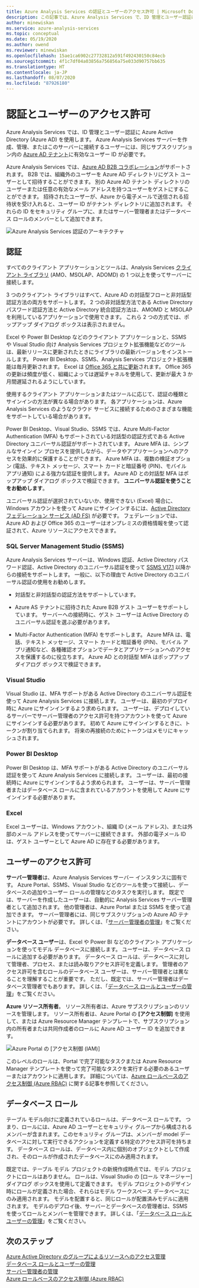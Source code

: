 ```yaml
---
title: Azure Analysis Services の認証とユーザーのアクセス許可 | Microsoft Docs
description: この記事では、Azure Analysis Services で、ID 管理とユーザー認証に Azure Active Directory (Azure AD) が使用されるしくみについて説明します。
author: minewiskan
ms.service: azure-analysis-services
ms.topic: conceptual
ms.date: 05/19/2020
ms.author: owend
ms.reviewer: minewiskan
ms.openlocfilehash: 15ae1ca6902c27732812a591f492430150c84ecb
ms.sourcegitcommit: 4f1c7df04a03856a756856a75e033d90757bb635
ms.translationtype: HT
ms.contentlocale: ja-JP
ms.lasthandoff: 08/07/2020
ms.locfileid: "87926180"
---
```

# <a name="authentication-and-user-permissions"></a>認証とユーザーのアクセス許可

Azure Analysis Services では、ID 管理とユーザー認証に Azure Active Directory (Azure AD) を使用します。 Azure Analysis Services サーバーを作成、管理、またはこのサーバーに接続するユーザーには、同じサブスクリプション内の [Azure AD テナント](../active-directory/fundamentals/active-directory-administer.md)に有効なユーザー ID が必要です。

Azure Analysis Services では、[Azure AD B2B コラボレーション](../active-directory/active-directory-b2b-what-is-azure-ad-b2b.md)がサポートされます。 B2B では、組織外のユーザーを Azure AD ディレクトリにゲスト ユーザーとして招待することができます。 別の Azure AD テナント ディレクトリのユーザーまたは任意の有効なメール アドレスを持つユーザーをゲストにすることができます。 招待されたユーザーが、Azure から電子メールで送信される招待状を受け入れると、ユーザー ID がテナント ディレクトリに追加されます。 それらの ID をセキュリティ グループに、またはサーバー管理者またはデータベース ロールのメンバーとして追加できます。

![Azure Analysis Services 認証のアーキテクチャ](./media/analysis-services-manage-users/aas-manage-users-arch.png)

## <a name="authentication"></a>認証

すべてのクライアント アプリケーションとツールは、Analysis Services [クライアント ライブラリ](https://docs.microsoft.com/analysis-services/client-libraries?view=azure-analysis-services-current) (AMO、MSOLAP、ADOMD) の 1 つ以上を使ってサーバーに接続します。 

3 つのクライアント ライブラリはすべて、Azure AD の対話型フローと非対話型認証方法の両方をサポートします。 2 つの非対話型方法である Active Directory パスワード認証方法と Active Directory 統合認証方法は、AMOMD と MSOLAP を利用しているアプリケーションで使用できます。 これら 2 つの方式では、ポップアップ ダイアログ ボックスは表示されません。

Excel や Power BI Desktop などのクライアント アプリケーションと、SSMS や Visual Studio 向け Analysis Services プロジェクト拡張機能などのツールは、最新リリースに更新されたときにライブラリの最新バージョンをインストールします。 Power BI Desktop、SSMS、Analysis Services プロジェクト拡張機能は毎月更新されます。 Excel は [Office 365 と共に更新](https://support.office.com/article/When-do-I-get-the-newest-features-in-Office-2016-for-Office-365-da36192c-58b9-4bc9-8d51-bb6eed468516)されます。 Office 365 の更新は頻度が低く、組織によっては遅延チャネルを使用して、更新が最大 3 か月間遅延されるようにしています。

使用するクライアント アプリケーションまたはツールに応じて、認証の種類とサインインの方法が異なる場合があります。 各アプリケーションは、Azure Analysis Services のようなクラウド サービスに接続するためのさまざまな機能をサポートしている場合があります。

Power BI Desktop、Visual Studio、SSMS では、Azure Multi-Factor Authentication (MFA) もサポートされている対話型の認証方式である Active Directory ユニバーサル認証がサポートされています。 Azure MFA は、シンプルなサインイン プロセスを提供しながら、データやアプリケーションへのアクセスを効果的に保護することができます。 Azure MFA は、複数の検証オプション (電話、テキスト メッセージ、スマート カードと暗証番号 (PIN)、モバイル アプリ通知) による強力な認証を提供します。 Azure AD との対話型 MFA はポップアップ ダイアログ ボックスで検証できます。 **ユニバーサル認証を使うことをお勧めします**。

ユニバーサル認証が選択されていないか、使用できない (Excel) 場合に、Windows アカウントを使って Azure にサインインするには、[Active Directory フェデレーション サービス (AD FS)](../active-directory/hybrid/how-to-connect-fed-azure-adfs.md) が必要です。 フェデレーションでは、Azure AD および Office 365 のユーザーはオンプレミスの資格情報を使って認証されて、Azure リソースにアクセスできます。

### <a name="sql-server-management-studio-ssms"></a>SQL Server Management Studio (SSMS)

Azure Analysis Services サーバーは、Windows 認証、Active Directory パスワード認証、Active Directory のユニバーサル認証を使って [SSMS V17.1](https://docs.microsoft.com/sql/ssms/download-sql-server-management-studio-ssms) 以降からの接続をサポートします。 一般に、以下の理由で Active Directory のユニバーサル認証の使用をお勧めします。

*  対話型と非対話型の認証方法をサポートしています。

*  Azure AS テナントに招待された Azure B2B ゲスト ユーザーをサポートしています。 サーバーへの接続時に、ゲスト ユーザーは Active Directory のユニバーサル認証を選ぶ必要があります。

*  Multi-Factor Authentication (MFA) をサポートします。 Azure MFA は、電話、テキスト メッセージ、スマート カードと暗証番号 (PIN)、モバイル アプリ通知など、各種確認オプションでデータとアプリケーションへのアクセスを保護するのに役立ちます。 Azure AD との対話型 MFA はポップアップ ダイアログ ボックスで検証できます。

### <a name="visual-studio"></a>Visual Studio

Visual Studio は、MFA サポートがある Active Directory のユニバーサル認証を使って Azure Analysis Services に接続します。 ユーザーは、最初のデプロイ時に Azure にサインインするよう求められます。 ユーザーは、デプロイしているサーバーでサーバー管理者のアクセス許可を持つアカウントを使って Azure にサインインする必要があります。 初めて Azure にサインインするときに、トークンが割り当てられます。 将来の再接続のためにトークンはメモリにキャッシュされます。

### <a name="power-bi-desktop"></a>Power BI Desktop

Power BI Desktop は、MFA サポートがある Active Directory のユニバーサル認証を使って Azure Analysis Services に接続します。 ユーザーは、最初の接続時に Azure にサインインするよう求められます。 ユーザーは、サーバー管理者またはデータベース ロールに含まれているアカウントを使用して Azure にサインインする必要があります。

### <a name="excel"></a>Excel

Excel ユーザーは、Windows アカウント、組織 ID (メール アドレス)、または外部のメール アドレスを使ってサーバーに接続できます。 外部の電子メール ID は、ゲスト ユーザーとして Azure AD に存在する必要があります。

## <a name="user-permissions"></a>ユーザーのアクセス許可

**サーバー管理者**は、Azure Analysis Services サーバー インスタンスに固有です。 Azure Portal、SSMS、Visual Studio などのツールを使って接続し、データベースの追加やユーザー ロールの管理などのタスクを実行します。 既定では、サーバーを作成したユーザーは、自動的に Analysis Services サーバー管理者として追加されます。 他の管理者は、Azure Portal または SSMS を使って追加できます。 サーバー管理者には、同じサブスクリプションの Azure AD テナントにアカウントが必要です。 詳しくは、「[サーバー管理者の管理](analysis-services-server-admins.md)」をご覧ください。 

**データベース ユーザー**は、Excel や Power BI などのクライアント アプリケーションを使ってモデル データベースに接続します。 ユーザーは、データベース ロールに追加する必要があります。 データベース ロールは、データベースに対して管理者、プロセス、または読み取りアクセス許可を定義します。 管理者のアクセス許可を含むロールのデータベース ユーザーは、サーバー管理者とは異なることを理解することが重要です。 ただし、既定では、サーバー管理者はデータベース管理者でもあります。 詳しくは、「[データベース ロールとユーザーの管理](analysis-services-database-users.md)」をご覧ください。

**Azure リソース所有者**。 リソース所有者は、Azure サブスクリプションのリソースを管理します。 リソース所有者は、Azure Portal の **[アクセス制御]** を使用して、または Azure Resource Manager テンプレートで、サブスクリプション内の所有者または共同作成者のロールに Azure AD ユーザー ID を追加できます。 

![Azure Portal の [アクセス制御 (IAM)]](./media/analysis-services-manage-users/aas-manage-users-rbac.png)

このレベルのロールは、Portal で完了可能なタスクまたは Azure Resource Manager テンプレートを使って完了可能なタスクを実行する必要のあるユーザーまたはアカウントに適用します。 詳細については、[Azure ロールベースのアクセス制御 (Azure RBAC)](../role-based-access-control/overview.md) に関する記事を参照してください。 

## <a name="database-roles"></a>データベース ロール

 テーブル モデル向けに定義されているロールは、データベース ロールです。 つまり、ロールには、Azure AD ユーザーとセキュリティ グループから構成されるメンバーが含まれます。このセキュリティ グループは、メンバーが model データベースに対して実行できるアクションを定義する特定のアクセス許可を持ちます。 データベース ロールは、データベース内に個別のオブジェクトとして作成され、そのロールが作成されたデータベースにのみ適用されます。   
  
 既定では、テーブル モデル プロジェクトの新規作成時点では、モデル プロジェクトにロールはありません。 ロールは、Visual Studio の [ロール マネージャー] ダイアログ ボックスを使用して定義できます。 モデル プロジェクトのデザイン時にロールが定義された場合、それらはモデル ワークスペース データベースにのみ適用されます。 モデルを配置すると、同じロールが配置済みモデルに適用されます。 モデルのデプロイ後、サーバーとデータベースの管理者は、SSMS を使ってロールとメンバーを管理できます。 詳しくは、「[データベース ロールとユーザーの管理](analysis-services-database-users.md)」をご覧ください。
  
## <a name="next-steps"></a>次のステップ

[Azure Active Directory のグループによるリソースへのアクセス管理](../active-directory/fundamentals/active-directory-manage-groups.md)   
[データベース ロールとユーザーの管理](analysis-services-database-users.md)  
[サーバー管理者の管理](analysis-services-server-admins.md)  
[Azure ロールベースのアクセス制御 (Azure RBAC)](../role-based-access-control/overview.md)  
